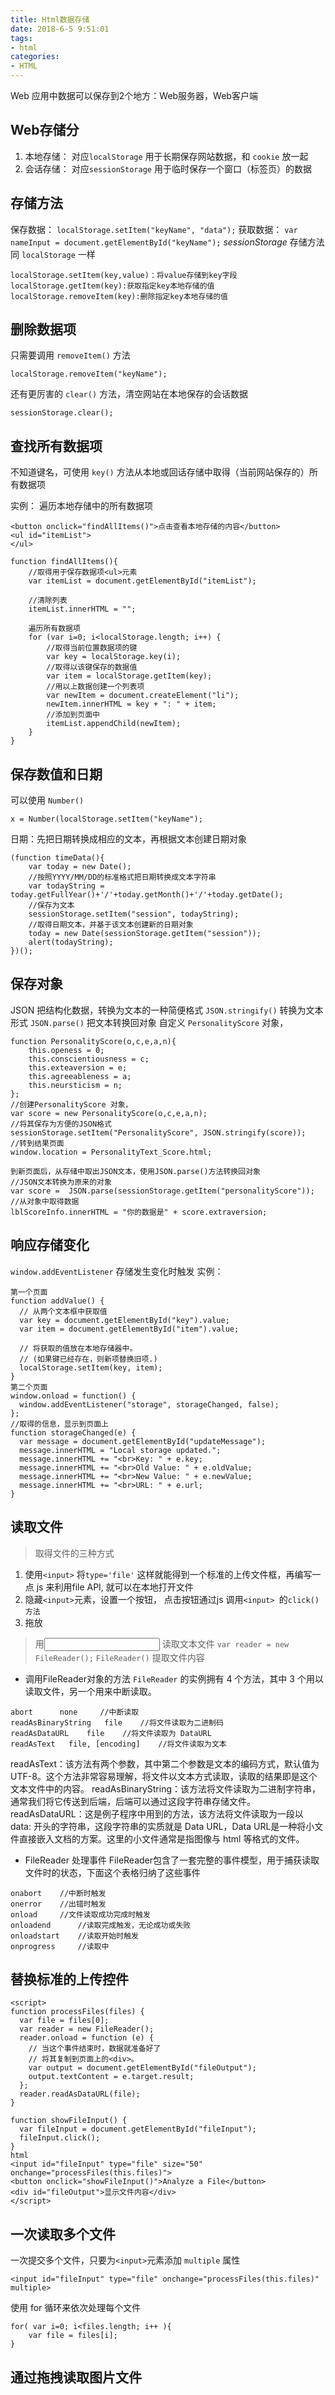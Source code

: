 ```yaml
---
title: Html数据存储 
date: 2018-6-5 9:51:01
tags:
- html 
categories: 
- HTML 
---
```



Web 应用中数据可以保存到2个地方：Web服务器，Web客户端
## Web存储分
1. 本地存储： 对应`localStorage`  用于长期保存网站数据，和 `cookie` 放一起
2. 会话存储： 对应`sessionStorage`  用于临时保存一个窗口（标签页）的数据

## 存储方法
保存数据： `localStorage.setItem("keyName", "data");`
获取数据： `var nameInput = document.getElementById("keyName");`
*sessionStorage* 存储方法同 `localStorage` 一样

```
localStorage.setItem(key,value)：将value存储到key字段
localStorage.getItem(key):获取指定key本地存储的值
localStorage.removeItem(key):删除指定key本地存储的值
```

## 删除数据项
只需要调用 `removeItem()` 方法
```
localStorage.removeItem("keyName");
```
还有更厉害的 `clear()` 方法，清空网站在本地保存的会话数据
```
sessionStorage.clear();
```

## 查找所有数据项
不知道键名，可使用 `key()` 方法从本地或回话存储中取得（当前网站保存的）所有数据项

实例：
遍历本地存储中的所有数据项
```
<button onclick="findAllItems()">点击查看本地存储的内容</button>
<ul id="itemList">
</ul>

function findAllItems(){
    //取得用于保存数据项<ul>元素
    var itemList = document.getElementById("itemList");

    //清除列表
    itemList.innerHTML = "";

    遍历所有数据项
    for (var i=0; i<localStorage.length; i++) {
        //取得当前位置数据项的键
        var key = localStorage.key(i);
        //取得以该键保存的数据值
        var item = localStorage.getItem(key);
        //用以上数据创建一个列表项
        var newItem = document.createElement("li");
        newItem.innerHTML = key + ": " + item;
        //添加到页面中
        itemList.appendChild(newItem);
    }
}
```

## 保存数值和日期
可以使用 `Number()` 
```
x = Number(localStorage.setItem("keyName");
```

日期：先把日期转换成相应的文本，再根据文本创建日期对象
```
(function timeData(){
    var today = new Date();
    //按照YYYY/MM/DD的标准格式把日期转换成文本字符串
    var todayString = today.getFullYear()+'/'+today.getMonth()+'/'+today.getDate();
    //保存为文本
    sessionStorage.setItem("session", todayString);
    //取得日期文本，并基于该文本创建新的日期对象
    today = new Date(sessionStorage.getItem("session"));
    alert(todayString);
})();
```

## 保存对象
JSON 把结构化数据，转换为文本的一种简便格式
`JSON.stringify()` 转换为文本形式
`JSON.parse()` 把文本转换回对象
自定义 `PersonalityScore` 对象，
```
function PersonalityScore(o,c,e,a,n){
    this.openess = 0;
    this.conscientiousness = c;
    this.exteaversion = e;
    this.agreeableness = a;
    this.neursticism = n;
};
//创建PersonalityScore 对象，
var score = new PersonalityScore(o,c,e,a,n);
//将其保存为方便的JSON格式
sessionStorage.setItem("PersonalityScore", JSON.stringify(score));
//转到结果页面
window.location = PersonalityText_Score.html;

到新页面后，从存储中取出JSON文本，使用JSON.parse()方法转换回对象
//JSON文本转换为原来的对象
var score =  JSON.parse(sessionStorage.getItem("personalityScore"));
//从对象中取得数据
lblScoreInfo.innerHTML = "你的数据是" + score.extraversion;
```


## 响应存储变化
`window.addEventListener` 存储发生变化时触发
实例：
```
第一个页面
function addValue() {
  // 从两个文本框中获取值
  var key = document.getElementById("key").value;
  var item = document.getElementById("item").value;

  // 将获取的值放在本地存储器中。
  // (如果键已经存在，则新项替换旧项.)
  localStorage.setItem(key, item);
}
第二个页面
window.onload = function() {
  window.addEventListener("storage", storageChanged, false);
};
//取得的信息，显示到页面上
function storageChanged(e) {
  var message = document.getElementById("updateMessage");
  message.innerHTML = "Local storage updated.";
  message.innerHTML += "<br>Key: " + e.key;
  message.innerHTML += "<br>Old Value: " + e.oldValue;
  message.innerHTML += "<br>New Value: " + e.newValue;
  message.innerHTML += "<br>URL: " + e.url;
}
```

## 读取文件
> 取得文件的三种方式

1. 使用`<input>` 将`type='file'`   这样就能得到一个标准的上传文件框，再编写一点 js 来利用file API, 就可以在本地打开文件
2. 隐藏`<input>`元素，设置一个按钮， 点击按钮通过js 调用`<input> `的`click()方法`
3. 拖放

> 用<input> 读取文本文件
`var reader = new FileReader();`  `FileReader()` 提取文件内容

- 调用FileReader对象的方法
`FileReader` 的实例拥有 4 个方法，其中 3 个用以读取文件，另一个用来中断读取。
```
abort      none     //中断读取
readAsBinaryString   file    //将文件读取为二进制码
readAsDataURL    file    //将文件读取为 DataURL
readAsText   file, [encoding]    //将文件读取为文本
```
readAsText：该方法有两个参数，其中第二个参数是文本的编码方式，默认值为 UTF-8。这个方法非常容易理解，将文件以文本方式读取，读取的结果即是这个文本文件中的内容。
readAsBinaryString：该方法将文件读取为二进制字符串，通常我们将它传送到后端，后端可以通过这段字符串存储文件。
readAsDataURL：这是例子程序中用到的方法，该方法将文件读取为一段以 data: 开头的字符串，这段字符串的实质就是 Data URL，Data URL是一种将小文件直接嵌入文档的方案。这里的小文件通常是指图像与 html 等格式的文件。

- FileReader 处理事件
FileReader包含了一套完整的事件模型，用于捕获读取文件时的状态，下面这个表格归纳了这些事件
```
onabort    //中断时触发
onerror    //出错时触发
onload     //文件读取成功完成时触发
onloadend      //读取完成触发，无论成功或失败
onloadstart    //读取开始时触发
onprogress     //读取中
```

## 替换标准的上传控件
```
<script>
function processFiles(files) {
  var file = files[0];
  var reader = new FileReader();
  reader.onload = function (e) {
    // 当这个事件结束时，数据就准备好了
    // 将其复制到页面上的<div>。
    var output = document.getElementById("fileOutput");   
    output.textContent = e.target.result;
  };
  reader.readAsDataURL(file);
}

function showFileInput() {
  var fileInput = document.getElementById("fileInput");
  fileInput.click();
}
html
<input id="fileInput" type="file" size="50" onchange="processFiles(this.files)">
<button onclick="showFileInput()">Analyze a File</button>
<div id="fileOutput">显示文件内容</div>
</script>
```

## 一次读取多个文件
一次提交多个文件，只要为`<input>`元素添加 `multiple` 属性
```
<input id="fileInput" type="file" onchange="processFiles(this.files)" multiple>
```
使用 for 循环来依次处理每个文件
```
for( var i=0; i<files.length; i++ ){
    var file = files[i];
}
```

## 通过拖拽读取图片文件

